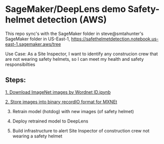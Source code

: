 # SageMaker/DeepLens demo Safety-helmet detection (AWS)

This repo sync's with the SageMaker folder in steve@smtahunter's SageMaker folder in US-East-1,
https://safethelmetdetection.notebook.us-east-1.sagemaker.aws/tree

Use Case:
As a Site Inspector, I want to identify any construcion crew that are not wearing safety helmets, so I can meet my health and safety responsibilties

## Steps:

[1. Download ImageNet images by Wordnet ID.ipynb](https://github.com/Steve--Hunter/DeepLens-Safety-Helmet/tree/master/1.%20Download%20ImageNet%20images%20by%20Wordnet%20ID.ipynb)

[2. Store images into binary recordIO format for MXNEt](https://github.com/Steve--Hunter/DeepLens-Safety-Helmet/tree/master/2.%20Store%20images%20into%20binary%20recordIO%20format%20for%20MXNEt.ipynb)

3. Retrain model (hotdog) with new images (of safety helmet)

4. Deploy retrained model to DeepLens

5. Build infrastructure to alert Site Inspector of construction crew not wearing a safety helmet 


